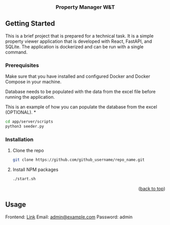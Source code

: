 


<div align="center">
  

<h3 align="center">Property Manager W&T</h3>


</div>




<!-- GETTING STARTED -->
## Getting Started

This is a brief project that is prepared for a technical task. It is a simple property viewer application that is developed with React, FastAPI, and SQLite. The application is dockerized and can be run with a single command.

### Prerequisites

Make sure that you have installed and configured Docker and Docker Compose in your machine.

Database needs to be populated with the data from the excel file before running the application.

This is an example of how you can populate the database from the excel (OPTIONAL).
* 
  ```sh
  cd app/server/scripts
  python3 seeder.py
  ```

### Installation

1. Clone the repo
   ```sh
   git clone https://github.com/github_username/repo_name.git
   ```
2. Install NPM packages
   ```sh
   ./start.sh
   ```

<p align="right">(<a href="#readme-top">back to top</a>)</p>



<!-- USAGE EXAMPLES -->
## Usage

Frontend: [Link](http://localhost:3000/)
Email: admin@example.com
Password: admin

